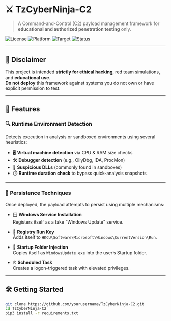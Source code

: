 # ⚔️ TzCyberNinja-C2

> A Command-and-Control (C2) payload management framework for **educational and authorized penetration testing** only.

![License](https://img.shields.io/badge/license-MIT-blue.svg)
![Platform](https://img.shields.io/badge/platform-Linux-lightgrey)
![Target](https://img.shields.io/badge/platform-Windows-OS-lightgrey)
![Status](https://img.shields.io/badge/status-Active-brightgreen)

---

## 🚨 Disclaimer

This project is intended **strictly for ethical hacking**, red team simulations, and **educational use**.  
**Do not deploy** this framework against systems you do not own or have explicit permission to test.

---

## 🎯 Features

### 🔍 Runtime Environment Detection

Detects execution in analysis or sandboxed environments using several heuristics:

- 🖥️ **Virtual machine detection** via CPU & RAM size checks
- 🛠️ **Debugger detection** (e.g., OllyDbg, IDA, ProcMon)
- 🧬 **Suspicious DLLs** (commonly found in sandboxes)
- ⏱️ **Runtime duration check** to bypass quick-analysis snapshots

---

### 🧬 Persistence Techniques

Once deployed, the payload attempts to persist using multiple mechanisms:

- 🪟 **Windows Service Installation**  
  Registers itself as a fake "Windows Update" service.

- 🧾 **Registry Run Key**  
  Adds itself to `HKCU\Software\Microsoft\Windows\CurrentVersion\Run`.

- 📁 **Startup Folder Injection**  
  Copies itself as `WindowsUpdate.exe` into the user’s Startup folder.

- ⏰ **Scheduled Task**  
  Creates a logon-triggered task with elevated privileges.

---

## 🛠️ Getting Started

```bash
git clone https://github.com/yourusername/TzCyberNinja-C2.git
cd TzCyberNinja-C2
pip3 install -r requirements.txt








